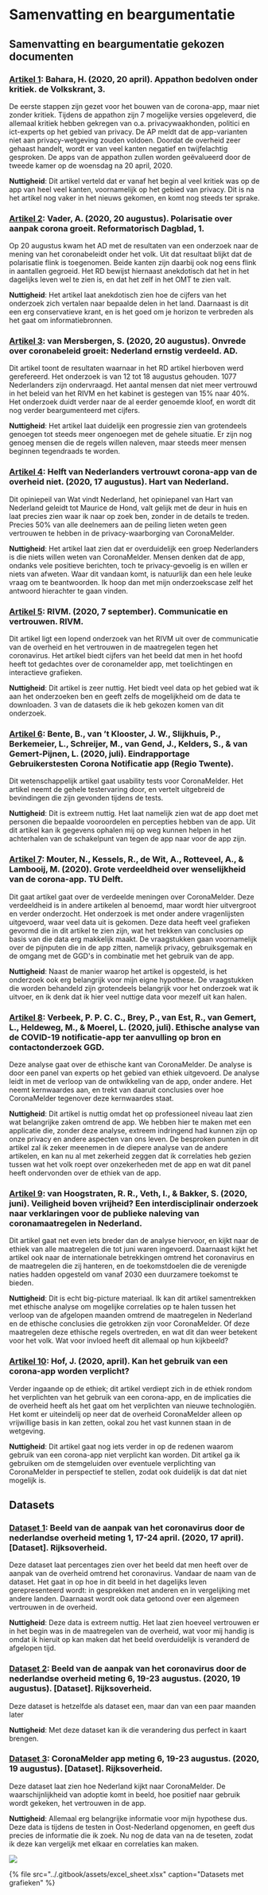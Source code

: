 # Samenvatting en beargumentatie

## Samenvatting en beargumentatie gekozen documenten

### [Artikel 1](https://advance-lexis-com.rps.hva.nl:2443/r/documentprovider/x5hvk/attachment/data?attachmentid=V1,215,27667,003NLV1QU20200421VKN0100,1&attachmenttype=PDF&attachmentname=pagina%203&origination=&sequencenumber=&ishotdoc=false&docTitle=&pdmfid=1516831&#page=): Bahara, H. \(2020, 20 april\). Appathon bedolven onder kritiek. de Volkskrant, 3.

De eerste stappen zijn gezet voor het bouwen van de corona-app, maar niet zonder kritiek. Tijdens de appathon zijn 7 mogelijke versies opgeleverd, die allemaal kritiek hebben gekregen van o.a. privacywaakhonden, politici en ict-experts op het gebied van privacy. De AP meldt dat de app-varianten niet aan privacy-wetgeving zouden voldoen. Doordat de overheid zeer gehaast handelt, wordt er van veel kanten negatief en twijfelachtig gesproken. De apps van de appathon zullen worden geëvalueerd door de tweede kamer op de woensdag na 20 april, 2020.

**Nuttigheid**: Dit artikel verteld dat er vanaf het begin al veel kritiek was op de app van heel veel kanten, voornamelijk op het gebied van privacy. Dit is na het artikel nog vaker in het nieuws gekomen, en komt nog steeds ter sprake.

### [Artikel 2](https://advance-lexis-com.rps.hva.nl:2443/r/documentprovider/x5hvk/attachment/data?attachmentid=V1,215,37763,20200820001DKRMAINVPG,1&attachmenttype=PDF&attachmentname=Link%20naar%20PDF&origination=&sequencenumber=&ishotdoc=false&docTitle=&pdmfid=1516831&#page=): Vader, A. \(2020, 20 augustus\). Polarisatie over aanpak corona groeit. Reformatorisch Dagblad, 1.

Op 20 augustus kwam het AD met de resultaten van een onderzoek naar de mening van het coronabeleidt onder het volk. Uit dat resultaat blijkt dat de polarisatie flink is toegenomen. Beide kanten zijn daarbij ook nog eens flink in aantallen gegroeid. Het RD bewijst hiernaast anekdotisch dat het in het dagelijks leven wel te zien is, en dat het zelf in het OMT te zien valt.

**Nuttigheid**: Het artikel laat anekdotisch zien hoe de cijfers van het onderzoek zich vertalen naar bepaalde delen in het land. Daarnaast is dit een erg conservatieve krant, en is het goed om je horizon te verbreden als het gaat om informatiebronnen.

### [Artikel 3](https://www.ad.nl/binnenland/onvrede-over-coronabeleid-groeit-nederland-ernstig-verdeeld~a84342bb): van Mersbergen, S. \(2020, 20 augustus\). Onvrede over coronabeleid groeit: Nederland ernstig verdeeld. AD.

Dit artikel toont de resultaten waarnaar in het RD artikel hierboven werd gerefereerd. Het onderzoek is van 12 tot 18 augustus gehouden. 1077 Nederlanders zijn ondervraagd. Het aantal mensen dat niet meer vertrouwd in het beleid van het RIVM en het kabinet is gestegen van 15% naar 40%. Het onderzoek duidt verder naar de al eerder genoemde kloof, en wordt dit nog verder beargumenteerd met cijfers.

**Nuttigheid**: Het artikel laat duidelijk een progressie zien van grotendeels genoegen tot steeds meer ongenoegen met de gehele situatie. Er zijn nog genoeg mensen die de regels willen naleven, maar steeds meer mensen beginnen tegendraads te worden.

### [Artikel 4](https://www.hartvannederland.nl/nieuws/2020/wat-vindt-nederland-vertrouwen-corona-app/): Helft van Nederlanders vertrouwt corona-app van de overheid niet. \(2020, 17 augustus\). Hart van Nederland.

Dit opiniepeil van Wat vindt Nederland, het opiniepanel van Hart van Nederland geleidt tot Maurice de Hond, valt gelijk met de deur in huis en laat precies zien waar ik naar op zoek ben, zonder in de details te treden. Precies 50% van alle deelnemers aan de peiling lieten weten geen vertrouwen te hebben in de privacy-waarborging van CoronaMelder.

**Nuttigheid**: Het artikel laat zien dat er overduidelijk een groep Nederlanders is die niets willen weten van CoronaMelder. Mensen denken dat de app, ondanks vele positieve berichten, toch te privacy-gevoelig is en willen er niets van afweten. Waar dit vandaan komt, is natuurlijk dan een hele leuke vraag om te beantwoorden. Ik hoop dan met mijn onderzoekscase zelf het antwoord hierachter te gaan vinden.

### [Artikel 5](https://www.rivm.nl/gedragsonderzoek/maatregelen-welbevinden/communicatie-en-vertrouwen): RIVM. \(2020, 7 september\). Communicatie en vertrouwen. RIVM.

Dit artikel ligt een lopend onderzoek van het RIVM uit over de communicatie van de overheid en het vertrouwen in de maatregelen tegen het coronavirus. Het artikel biedt cijfers van het beeld dat men in het hoofd heeft tot gedachtes over de coronamelder app, met toelichtingen en interactieve grafieken.

**Nuttigheid**: Dit artikel is zeer nuttig. Het biedt veel data op het gebied wat ik aan het onderzoeken ben en geeft zelfs de mogelijkheid om de data te downloaden. 3 van de datasets die ik heb gekozen komen van dit onderzoek.

### [Artikel 6](https://ris.utwente.nl/ws/portalfiles/portal/219247645/Eindrapportage_gebruikerstesten_van_de_coronavirus_notificatie_app.pdf): Bente, B., van ’t Klooster, J. W., Slijkhuis, P., Berkemeier, L., Schreijer, M., van Gend, J., Kelders, S., & van Gemert-Pijnen, L. \(2020, juli\). Eindrapportage Gebruikerstesten Corona Notificatie app \(Regio Twente\).

Dit wetenschappelijk artikel gaat usability tests voor CoronaMelder. Het artikel neemt de gehele testervaring door, en vertelt uitgebreid de bevindingen die zijn gevonden tijdens de tests.

**Nuttigheid**: Dit is extreem nuttig. Het laat namelijk zien wat de app doet met personen die bepaalde vooroordelen en percepties hebben van de app. Uit dit artikel kan ik gegevens ophalen mij op weg kunnen helpen in het achterhalen van de schakelpunt van tegen de app naar voor de app zijn.

### [Artikel 7](https://repository.tudelft.nl/islandora/object/uuid:1a0fe1b2-954f-4a2c-8a69-5c87e9f7e6ed?collection=research): Mouter, N., Kessels, R., de Wit, A., Rotteveel, A., & Lambooij, M. \(2020\). Grote verdeeldheid over wenselijkheid van de corona-app. TU Delft.

Dit gaat artikel gaat over de verdeelde meningen over CoronaMelder. Deze verdeeldheid is in andere artikelen al benoemd, maar wordt hier uitvergroot en verder onderzocht. Het onderzoek is met onder andere vragenlijsten uitgevoerd, waar veel data uit is gekomen. Deze data heeft veel grafieken gevormd die in dit artikel te zien zijn, wat het trekken van conclusies op basis van die data erg makkelijk maakt. De vraagstukken gaan voornamelijk over de pijnputen die in de app zitten, namelijk privacy, gebruiksgemak en de omgang met de GGD's in combinatie met het gebruik van de app.

**Nuttigheid**: Naast de manier waarop het artikel is opgesteld, is het onderzoek ook erg belangrijk voor mijn eigne hypothese. De vraagstukken die worden behandeld zijn grotendeels belangrijk voor het onderzoek wat ik uitvoer, en ik denk dat ik hier veel nuttige data voor mezelf uit kan halen.

### [Artikel 8](https://repository.overheid.nl/frbr/plooi-contentbeheer/rijksoverheid/2020/plooicb-2020-2908/1/pdf/plooicb-2020-2908.pdf): Verbeek, P. P. C. C., Brey, P., van Est, R., van Gemert, L., Heldeweg, M., & Moerel, L. \(2020, juli\). Ethische analyse van de COVID-19 notificatie-app ter aanvulling op bron en contactonderzoek GGD.

Deze analyse gaat over de ethische kant van CoronaMelder. De analyse is door een panel van experts op het gebied van ethiek uitgevoerd. De analyse leidt in met de verloop van de ontwikkeling van de app, onder andere. Het neemt kernwaardes aan, en trekt van daaruit conclusies over hoe CoronaMelder tegenover deze kernwaardes staat.

**Nuttigheid**: Dit artikel is nuttig omdat het op professioneel niveau laat zien wat belangrijke zaken omtrend de app. We hebben hier te maken met een applicatie die, zonder deze analyse, extreem indringend had kunnen zijn op onze privacy en andere aspecten van ons leven. De besproken punten in dit artikel zal ik zeker meenemen in de diepere analyse van de andere artikelen, en kan nu al met zekerheid zeggen dat ik correlaties heb gezien tussen wat het volk roept over onzekerheden met de app en wat dit panel heeft ondervonden over de ethiek van de app.

### [Artikel 9](https://dspace.library.uu.nl/handle/1874/398270): van Hoogstraten, R. R., Veth, I., & Bakker, S. \(2020, juni\). Veiligheid boven vrijheid? Een interdisciplinair onderzoek naar verklaringen voor de publieke naleving van coronamaatregelen in Nederland.

Dit artikel gaat net even iets breder dan de analyse hiervoor, en kijkt naar de ethiek van alle maatregelen die tot juni waren ingevoerd. Daarnaast kijkt het artikel ook naar de internationale betrekkingen omtrend het coronavirus en de maatregelen die zij hanteren, en de toekomstdoelen die de verenigde naties hadden opgesteld om vanaf 2030 een duurzamere toekomst te bieden.

**Nuttigheid**: Dit is echt big-picture materiaal. Ik kan dit artikel samentrekken met ethische analyse om mogelijke correlaties op te halen tussen het verloop van de afgelopen maanden omtrend de maatregelen in Nederland en de ethische conclusies die getrokken zijn voor CoronaMelder. Of deze maatregelen deze ethische regels overtreden, en wat dit dan weer betekent voor het volk. Wat voor invloed heeft dit allemaal op hun kijkbeeld?

### [Artikel 10](https://www.vast-online.nl/art/3776/kan-gebruik-van-corona-apps-worden-verplicht): Hof, J. \(2020, april\). Kan het gebruik van een corona-app worden verplicht?

Verder ingaande op de ethiek; dit artikel verdiept zich in de ethiek rondom het verplichten van het gebruik van een corona-app, en de implicaties die de overheid heeft als het gaat om het verplichten van nieuwe technologiën. Het komt er uiteindelij op neer dat de overheid CoronaMelder alleen op vrijwillige basis in kan zetten, ookal zou het vast kunnen staan in de wetgeving.

**Nuttigheid**: Dit artikel gaat nog iets verder in op de redenen waarom gebruik van een corona-app niet verplicht kan worden. Dit artikel ga ik gebruiken om de stemgeluiden over eventuele verplichting van CoronaMelder in perspectief te stellen, zodat ook duidelijk is dat dat niet mogelijk is.

## Datasets

### [Dataset 1](https://www.rivm.nl/gedragsonderzoek/maatregelen-welbevinden/resultaten-1e-ronde-gedragsonderzoek): Beeld van de aanpak van het coronavirus door de nederlandse overheid meting 1, 17-24 april. \(2020, 17 april\). \[Dataset\]. Rijksoverheid.

Deze dataset laat percentages zien over het beeld dat men heeft over de aanpak van de overheid omtrend het coronavirus. Vandaar de naam van de dataset. Het gaat in op hoe in dit beeld in het dagelijks leven gerepresenteerd wordt: in gesprekken met anderen en in vergelijking met andere landen. Daarnaast wordt ook data getoond over een algemeen vertrouwen in de overheid.

**Nuttigheid**: Deze data is extreem nuttig. Het laat zien hoeveel vertrouwen er in het begin was in de maatregelen van de overheid, wat voor mij handig is omdat ik hieruit op kan maken dat het beeld overduidelijk is veranderd de afgelopen tijd.

### [Dataset 2](https://www.rivm.nl/gedragsonderzoek/maatregelen-welbevinden/communicatie-en-vertrouwen): Beeld van de aanpak van het coronavirus door de nederlandse overheid meting 6, 19-23 augustus. \(2020, 19 augustus\). \[Dataset\]. Rijksoverheid.

Deze dataset is hetzelfde als dataset een, maar dan van een paar maanden later

**Nuttigheid**: Met deze dataset kan ik die verandering dus perfect in kaart brengen.

### [Dataset 3](https://www.rivm.nl/gedragsonderzoek/maatregelen-welbevinden/communicatie-en-vertrouwen): CoronaMelder app meting 6, 19-23 augustus. \(2020, 19 augustus\). \[Dataset\]. Rijksoverheid.

Deze dataset laat zien hoe Nederland kijkt naar CoronaMelder. De waarschijnlijkheid van adoptie komt in beeld, hoe positief naar gebruik wordt gekeken, het vertrouwen in de app.

**Nuttigheid**: Allemaal erg belangrijke informatie voor mijn hypothese dus. Deze data is tijdens de testen in Oost-Nederland opgenomen, en geeft dus precies de informatie die ik zoek. Nu nog de data van na de teseten, zodat ik deze kan vergelijk met elkaar en correlaties kan maken.

![](../.gitbook/assets/datasets_research.png)

{% file src="../.gitbook/assets/excel\_sheet.xlsx" caption="Datasets met grafieken" %}

